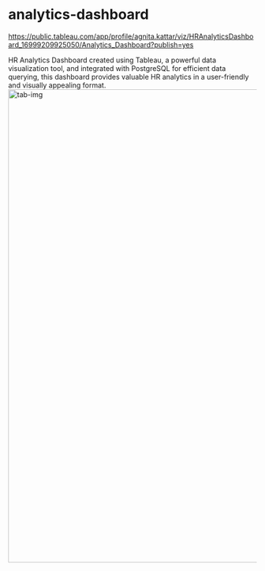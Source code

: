 # analytics-dashboard
https://public.tableau.com/app/profile/agnita.kattar/viz/HRAnalyticsDashboard_16999209925050/Analytics_Dashboard?publish=yes

HR Analytics Dashboard created using Tableau, a powerful data visualization tool, and integrated with PostgreSQL for efficient data querying, this dashboard provides valuable HR analytics in a user-friendly and visually appealing format.
<img width="960" alt="tab-img" src="https://github.com/arayen84/analytics-dashboard/assets/52690254/4e3b905b-db17-4cf2-8d60-4bcb8ee5e565">


